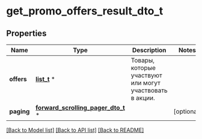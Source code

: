 # get_promo_offers_result_dto_t

## Properties
Name | Type | Description | Notes
------------ | ------------- | ------------- | -------------
**offers** | [**list_t**](get_promo_offer_dto.md) \* | Товары, которые участвуют или могут участвовать в акции. | 
**paging** | [**forward_scrolling_pager_dto_t**](forward_scrolling_pager_dto.md) \* |  | [optional] 

[[Back to Model list]](../README.md#documentation-for-models) [[Back to API list]](../README.md#documentation-for-api-endpoints) [[Back to README]](../README.md)


